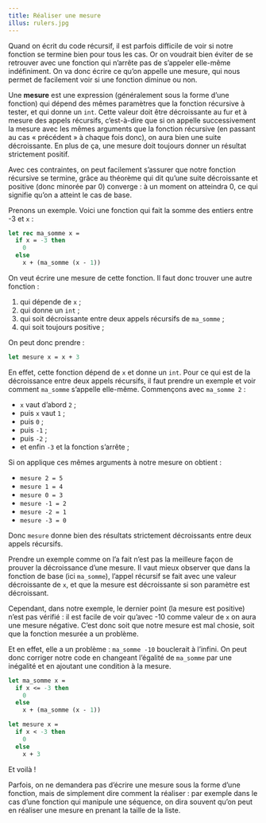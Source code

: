 ```yaml
---
title: Réaliser une mesure
illus: rulers.jpg
---
```


Quand on écrit du code récursif, il est parfois difficile de voir si notre fonction se termine bien pour tous les cas.
Or on voudrait bien éviter de se retrouver avec une fonction qui n’arrête pas de s’appeler elle-même indéfiniment.
On va donc écrire ce qu’on appelle une mesure, qui nous permet de facilement voir si une fonction diminue ou non.

Une **mesure** est une expression (généralement sous la forme d’une fonction) qui dépend des mêmes paramètres
que la fonction récursive à tester, et qui donne un `int`. Cette valeur doit être décroissante au fur et à mesure des appels
récursifs, c’est-à-dire que si on appelle successivement la mesure avec les mêmes arguments que la fonction récursive (en passant au
cas « précédent » à chaque fois donc), on aura bien une suite décroissante. En plus de ça, une mesure doit toujours donner un résultat
strictement positif.

Avec ces contraintes, on peut facilement s’assurer que notre fonction récursive se termine, grâce au théorème qui dit qu’une suite décroissante
et positive (donc minorée par 0) converge : à un moment on atteindra 0, ce qui signifie qu’on a atteint le cas de base.

Prenons un exemple. Voici une fonction qui fait la somme des entiers entre -3 et `x` :

```ocaml
let rec ma_somme x =
  if x = -3 then
    0
  else
    x + (ma_somme (x - 1))
```

On veut écrire une mesure de cette fonction. Il faut donc trouver une autre fonction :

1. qui dépende de `x` ;
2. qui donne un `int` ;
3. qui soit décroissante entre deux appels récursifs de `ma_somme` ;
4. qui soit toujours positive ;

On peut donc prendre :

```ocaml
let mesure x = x + 3
```

En effet, cette fonction dépend de `x` et donne un `int`. Pour ce qui est de la décroissance entre
deux appels récursifs, il faut prendre un exemple et voir comment `ma_somme` s’appelle elle-même.
Commençons avec `ma_somme 2` :

- `x` vaut d’abord `2` ;
- puis `x` vaut `1` ;
- puis `0` ;
- puis `-1` ;
- puis `-2` ;
- et enfin `-3` et la fonction s’arrête ;

Si on applique ces mêmes arguments à notre mesure on obtient :

- `mesure 2 = 5`
- `mesure 1 = 4`
- `mesure 0 = 3`
- `mesure -1 = 2`
- `mesure -2 = 1`
- `mesure -3 = 0`

Donc `mesure` donne bien des résultats strictement décroissants entre deux appels récursifs.

Prendre un exemple comme on l’a fait n’est pas la meilleure façon de prouver la décroissance d’une mesure.
Il vaut mieux observer que dans la fonction de base (ici `ma_somme`), l’appel récursif se fait avec une valeur
décroissante de `x`, et que la mesure est décroissante si son paramètre est décroissant.

Cependant, dans notre exemple, le dernier point (la mesure est positive) n’est pas vérifié : il est facile de voir qu’avec
-10 comme valeur de `x` on aura une mesure négative. C’est donc soit que notre mesure est mal chosie, soit que la fonction mesurée
a un problème.

Et en effet, elle a un problème : `ma_somme -10` bouclerait à l’infini. On peut donc corriger notre code en changeant l’égalité de `ma_somme`
par une inégalité et en ajoutant une condition à la mesure.

```ocaml
let ma_somme x =
  if x <= -3 then
    0
  else
    x + (ma_somme (x - 1))

let mesure x =
  if x < -3 then
    0
  else
    x + 3
```

Et voilà !

Parfois, on ne demandera pas d’écrire une mesure sous la forme d’une fonction, mais de simplement dire comment la réaliser :
par exemple dans le cas d’une fonction qui manipule une séquence, on dira souvent qu’on peut en réaliser une mesure en prenant
la taille de la liste.
